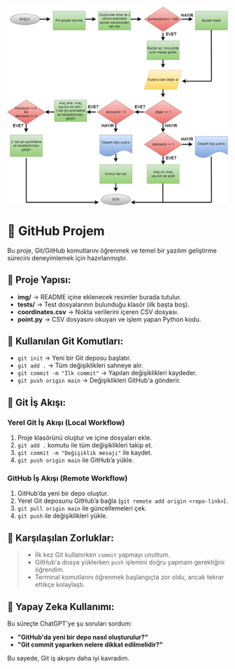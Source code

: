 

![Çalışma Mantığı](img/git-çalışma-mantığı.png)




# 🌟 GitHub Projem

Bu proje, Git/GitHub komutlarını öğrenmek ve temel bir yazılım geliştirme sürecini deneyimlemek için hazırlanmıştır.

## 📌 Proje Yapısı:
- **img/** → README içine eklenecek resimler burada tutulur.
- **tests/** → Test dosyalarının bulunduğu klasör (ilk başta boş).
- **coordinates.csv** → Nokta verilerini içeren CSV dosyası.
- **point.py** → CSV dosyasını okuyan ve işlem yapan Python kodu.

## 📌 Kullanılan Git Komutları:
- `git init` → Yeni bir Git deposu başlatır.
- `git add .` → Tüm değişiklikleri sahneye alır.
- `git commit -m "İlk commit"` → Yapılan değişiklikleri kaydeder.
- `git push origin main` → Değişiklikleri GitHub'a gönderir.

## 📌 Git İş Akışı:
### **Yerel Git İş Akışı (Local Workflow)**
1. Proje klasörünü oluştur ve içine dosyaları ekle.
2. `git add .` komutu ile tüm değişiklikleri takip et.
3. `git commit -m "Değişiklik mesajı"` ile kaydet.
4. `git push origin main` ile GitHub’a yükle.

### **GitHub İş Akışı (Remote Workflow)**
1. GitHub’da yeni bir depo oluştur.
2. Yerel Git deposunu GitHub’a bağla (`git remote add origin <repo-link>`).
3. `git pull origin main` ile güncellemeleri çek.
4. `git push` ile değişiklikleri yükle.

## 📌 Karşılaşılan Zorluklar:
> - İlk kez Git kullanırken `commit` yapmayı unuttum.  
> - GitHub'a dosya yüklerken `push` işlemini doğru yapmam gerektiğini öğrendim.  
> - Terminal komutlarını öğrenmek başlangıçta zor oldu, ancak tekrar ettikçe kolaylaştı.  

## 📌 Yapay Zeka Kullanımı:
Bu süreçte ChatGPT'ye şu soruları sordum:
- **"GitHub'da yeni bir depo nasıl oluşturulur?"**
- **"Git commit yaparken nelere dikkat edilmelidir?"**

Bu sayede, Git iş akışını daha iyi kavradım.